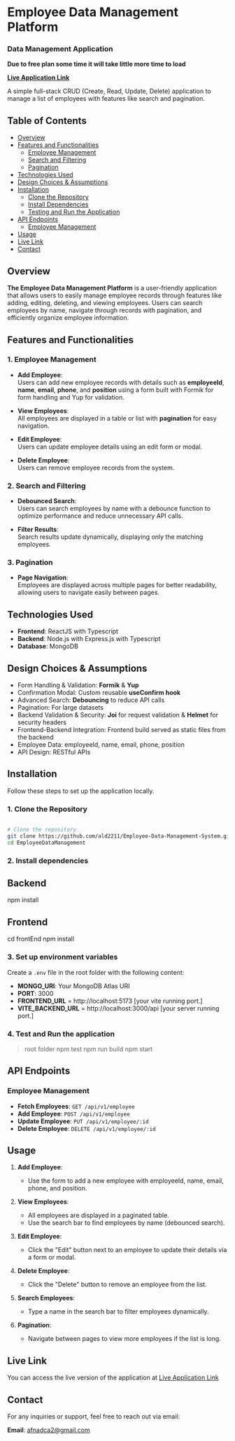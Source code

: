# Employee Data Management Platform

### Data Management Application

**Due to free plan some time it will take little more time to load**

[**Live Application Link**](https://employee-data-management-system.onrender.com/)

A simple full-stack CRUD (Create, Read, Update, Delete) application to manage a list of employees with features like search and pagination.

## Table of Contents

- [Overview](#overview)
- [Features and Functionalities](#features-and-functionalities)
  - [Employee Management](#1-employee-management)
  - [Search and Filtering](#2-search-and-filtering)
  - [Pagination](#3-pagination)
- [Technologies Used](#technologies-used)
- [Design Choices & Assumptions](#design-choices--assumptions)
- [Installation](#installation)
  - [Clone the Repository](#1-clone-the-repository)
  - [Install Dependencies](#2-install-dependencies)
  - [Testing and Run the Application](#3-run-the-application)
- [API Endpoints](#api-endpoints)
  - [Employee Management](#employee-management)
- [Usage](#usage)
- [Live Link](#live-link)
- [Contact](#contact)


## Overview

**The Employee Data Management Platform** is a user-friendly application that allows users to easily manage employee records through features like adding, editing, deleting, and viewing employees. Users can search employees by name, navigate through records with pagination, and efficiently organize employee information.

## Features and Functionalities

### 1. Employee Management

- **Add Employee**:  
  Users can add new employee records with details such as **employeeId**, **name**, **email**, **phone**, and **position** using a form built with Formik for form handling and Yup for validation.

- **View Employees**:  
  All employees are displayed in a table or list with **pagination** for easy navigation.

- **Edit Employee**:  
  Users can update employee details using an edit form or modal.

- **Delete Employee**:  
  Users can remove employee records from the system.

### 2. Search and Filtering

- **Debounced Search**:  
  Users can search employees by name with a debounce function to optimize performance and reduce unnecessary API calls.

- **Filter Results**:  
  Search results update dynamically, displaying only the matching employees.

### 3. Pagination

- **Page Navigation**:  
  Employees are displayed across multiple pages for better readability, allowing users to navigate easily between pages.


## Technologies Used

- **Frontend**: ReactJS with Typescript
- **Backend**: Node.js with Express.js with Typescript
- **Database**: MongoDB

## Design Choices & Assumptions

- Form Handling & Validation: **Formik** & **Yup**  
- Confirmation Modal: Custom reusable **useConfirm hook**  
- Advanced Search: **Debouncing** to reduce API calls  
- Pagination: For large datasets  
- Backend Validation & Security: **Joi** for request validation & **Helmet** for security headers  
- Frontend-Backend Integration: Frontend build served as static files from the backend  
- Employee Data: employeeId, name, email, phone, position  
- API Design: RESTful APIs  

## Installation

Follow these steps to set up the application locally.

### 1. Clone the Repository

```bash

# Clone the repository
git clone https://github.com/ald2211/Employee-Data-Management-System.git
cd EmployeeDataManagement

```

### 2. Install dependencies

## Backend
npm install

## Frontend
cd frontEnd
npm install

### 3. Set up environment variables

Create a `.env` file in the root folder with the following content:

- **MONGO_URI**: Your MongoDB Atlas URI
- **PORT**: 3000
- **FRONTEND_URL** = http://localhost:5173 [your vite running port.]
- **VITE_BACKEND_URL** = http://localhost:3000/api [your server running port.]



### 4. Test and Run the application

>root folder
npm test
npm run build
npm start

## API Endpoints

### Employee Management
- **Fetch Employees**: `GET /api/v1/employee`  
- **Add Employee**: `POST /api/v1/employee`  
- **Update Employee**: `PUT /api/v1/employee/:id`  
- **Delete Employee**: `DELETE /api/v1/employee/:id`  

## Usage

1. **Add Employee**:  
   - Use the form to add a new employee with employeeId, name, email, phone, and position.

2. **View Employees**:  
   - All employees are displayed in a paginated table.  
   - Use the search bar to find employees by name (debounced search).

3. **Edit Employee**:  
   - Click the "Edit" button next to an employee to update their details via a form or modal.

4. **Delete Employee**:  
   - Click the "Delete" button to remove an employee from the list.

5. **Search Employees**:  
   - Type a name in the search bar to filter employees dynamically.

6. **Pagination**:  
   - Navigate between pages to view more employees if the list is long.



## Live Link

You can access the live version of the application at [Live Application Link](https://employee-data-management-system.onrender.com/)


## Contact

For any inquiries or support, feel free to reach out via email:

**Email**: [afnadca2@gmail.com](mailto:afnadca2@gmail.com)

